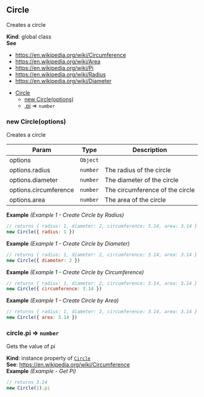 <a name="Circle"></a>

## Circle
Creates a circle

**Kind**: global class  
**See**

- https://en.wikipedia.org/wiki/Circumference
- https://en.wikipedia.org/wiki/Area
- https://en.wikipedia.org/wiki/Pi
- https://en.wikipedia.org/wiki/Radius
- https://en.wikipedia.org/wiki/Diameter


* [Circle](#Circle)
    * [new Circle(options)](#new_Circle_new)
    * [.pi](#Circle+pi) ⇒ <code>number</code>

<a name="new_Circle_new"></a>

### new Circle(options)
Creates a circle


| Param | Type | Description |
| --- | --- | --- |
| options | <code>Object</code> |  |
| options.radius | <code>number</code> | The radius of the circle |
| options.diameter | <code>number</code> | The diameter of the circle |
| options.circumference | <code>number</code> | The circumference of the circle |
| options.area | <code>number</code> | The area of the circle |

**Example** *(Example 1 - Create Circle by Radius)*  
```js
// returns { radius: 1, diameter: 2, circumference: 3.14, area: 3.14 }
new Circle({ radius: 1 })
```
**Example** *(Example 1 - Create Circle by Diameter)*  
```js
// returns { radius: 1, diameter: 2, circumference: 3.14, area: 3.14 }
new Circle({ diameter: 2 })
```
**Example** *(Example 1 - Create Circle by Circumference)*  
```js
// returns { radius: 1, diameter: 2, circumference: 3.14, area: 3.14 }
new Circle({ circumference: 3.14 })
```
**Example** *(Example 1 - Create Circle by Area)*  
```js
// returns { radius: 1, diameter: 2, circumference: 3.14, area: 3.14 }
new Circle({ area: 3.14 })
```
<a name="Circle+pi"></a>

### circle.pi ⇒ <code>number</code>
Gets the value of pi

**Kind**: instance property of [<code>Circle</code>](#Circle)  
**See**: https://en.wikipedia.org/wiki/Circumference  
**Example** *(Example - Get Pi)*  
```js
// returns 3.14
new Circle(1).pi
```
